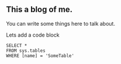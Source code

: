 ## This a blog of me.

You can write some things here to talk about.

Lets add a code block
 ```tsql
 SELECT *
 FROM sys.tables
 WHERE [name] = 'SomeTable'
 ```
